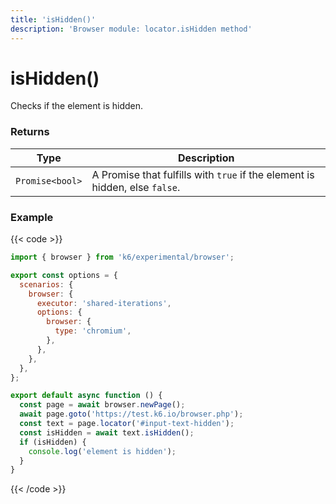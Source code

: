 ```yaml
---
title: 'isHidden()'
description: 'Browser module: locator.isHidden method'
---
```


# isHidden()

Checks if the element is hidden.

### Returns

| Type            | Description                                                                 |
| --------------- | --------------------------------------------------------------------------- |
| `Promise<bool>` | A Promise that fulfills with `true` if the element is hidden, else `false`. |

### Example

{{< code >}}

```javascript
import { browser } from 'k6/experimental/browser';

export const options = {
  scenarios: {
    browser: {
      executor: 'shared-iterations',
      options: {
        browser: {
          type: 'chromium',
        },
      },
    },
  },
};

export default async function () {
  const page = await browser.newPage();
  await page.goto('https://test.k6.io/browser.php');
  const text = page.locator('#input-text-hidden');
  const isHidden = await text.isHidden();
  if (isHidden) {  
    console.log('element is hidden');
  }
}
```

{{< /code >}}
